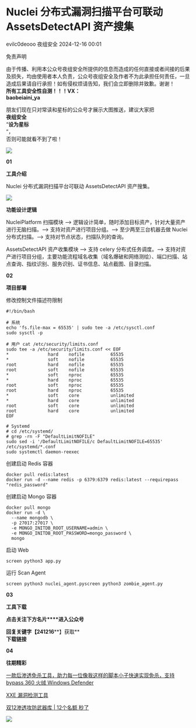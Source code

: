 #  Nuclei 分布式漏洞扫描平台可联动 AssetsDetectAPI 资产搜集   
evilc0deooo  夜组安全   2024-12-16 00:01  
  
免责声明  
  
由于传播、利用本公众号夜组安全所提供的信息而造成的任何直接或者间接的后果及损失，均由使用者本人负责，公众号夜组安全及作者不为此承担任何责任，一旦造成后果请自行承担！如有侵权烦请告知，我们会立即删除并致歉。谢谢！  
**所有工具安全性自测！！！VX：**  
**baobeiaini_ya**  
  
朋友们现在只对常读和星标的公众号才展示大图推送，建议大家把  
**夜组安全**  
“**设为星标**  
”，  
否则可能就看不到了啦！  
  
  
![](https://mmbiz.qpic.cn/sz_mmbiz_png/icZ1W9s2Jp2WrOMH4AFgkSfEFMOvvFuVKmDYdQjwJ9ekMm4jiasmWhBicHJngFY1USGOZfd3Xg4k3iamUOT5DcodvA/640?wx_fmt=png&from=appmsg "")  
  
  
**01**  
  
**工具介绍**  
  
Nuclei 分布式漏洞扫描平台可联动 AssetsDetectAPI 资产搜集。  
  
![](https://mmbiz.qpic.cn/sz_mmbiz_png/icZ1W9s2Jp2XqMeAJKjT2UicPNhia8CCIGewIB9lUP4Xua2XFHF7l5qTHqnYpNLtEyic7TavBU6ulKaklibWJuCKGzA/640?wx_fmt=png&from=appmsg "")  
  
  
**功能设计逻辑**  
  
NucleiPlatform 扫描模块 —> 逻辑设计简单，随时添加目标资产，针对大量资产进行无脑扫描。—> 支持对资产进行项目分组。—> 至少两至三台机器去做 Nuclei 分布式扫描。—> 支持对节点状态，扫描队列的查询。  
  
  
AssetsDetectAPI 资产收集模块 —> 支持 celery 分布式任务调度。—> 支持对资产进行项目分组，主要功能流程域名收集（域名爆破和网络测绘）、端口扫描、站点查询、指纹识别、服务识别、证书信息、站点截图、目录扫描。  
  
**02**  
  
**项目部署**  
  
修改控制文件描述符限制  
  
```
#!/bin/bash

# 系统
echo 'fs.file-max = 65535' | sudo tee -a /etc/sysctl.conf
sudo sysctl -p

# 用户 cat /etc/security/limits.conf
sudo tee -a /etc/security/limits.conf << EOF
*               hard    nofile          65535
*               soft    nofile          65535
root            hard    nofile          65535
root            soft    nofile          65535
*               soft    nproc           65535
*               hard    nproc           65535
root            soft    nproc           65535
root            hard    nproc           65535
*               soft    core            unlimited
*               hard    core            unlimited
root            soft    core            unlimited
root            hard    core            unlimited
EOF

# Systemd  
# cd /etc/systemd/
# grep -rn -F "DefaultLimitNOFILE"
sudo sed -i '/DefaultLimitNOFILE/c DefaultLimitNOFILE=65535' /etc/systemd/*.conf
sudo systemctl daemon-reexec
```  
  
  
创建启动 Redis 容器  
```
docker pull redis:latest
docker run -d --name redis -p 6379:6379 redis:latest --requirepass "redis_password"
```  
  
  
创建启动 Mongo 容器  
```
docker pull mongo
docker run -d \
  --name mongodb \
  -p 27017:27017 \
  -e MONGO_INITDB_ROOT_USERNAME=admin \
  -e MONGO_INITDB_ROOT_PASSWORD=mongo_password \
  mongo
```  
  
  
启动 Web  
```
screen python3 app.py
```  
  
运行 Scan Agent  
```
screen python3 nuclei_agent.pyscreen python3 zombie_agent.py
```  
  
  
**03**  
  
**工具下载**  
  
**点击关注下方名片****进入公众号**  
  
**回复关键字【241216****】获取**  
**下载链接**  
  
  
**04**  
  
**往期精彩**  
  
[ 一款后渗透免杀工具，助力每一位像我这样的脚本小子快速实现免杀，支持bypass 360 火绒 Windows Defender ](http://mp.weixin.qq.com/s?__biz=Mzk0ODM0NDIxNQ==&mid=2247492959&idx=1&sn=bfaedc1fde06af5264a7be8d453a2158&chksm=c36ba1a7f41c28b1bbed8f255d13c0bca37977b60f2ab6b49db3b3862f2640d761445e6f53f4&scene=21#wechat_redirect)  

						  
  
  
[ XXE 漏洞检测工具 ](http://mp.weixin.qq.com/s?__biz=Mzk0ODM0NDIxNQ==&mid=2247492955&idx=1&sn=394994faf4a919f7d1520e437498c6ea&chksm=c36ba1a3f41c28b56e5aae8d5cf82d8896736b79c17d565bbbbc543206b9865849110cdb73a7&scene=21#wechat_redirect)  

						  
  
  
[ 双12渗透攻防武器库 | 12个名额 秒了 ](http://mp.weixin.qq.com/s?__biz=Mzk0ODM0NDIxNQ==&mid=2247492954&idx=1&sn=4d558e1c4f0a7beef64bd62bba63a1d3&chksm=c36ba1a2f41c28b400efe4322f95523c04301f69f50f96911b1822ec6b3fff5b1d8eb1589830&scene=21#wechat_redirect)  

						  
  
![](https://mmbiz.qpic.cn/mmbiz_png/OAmMqjhMehrtxRQaYnbrvafmXHe0AwWLr2mdZxcg9wia7gVTfBbpfT6kR2xkjzsZ6bTTu5YCbytuoshPcddfsNg/640?wx_fmt=png&wxfrom=5&wx_lazy=1&wx_co=1&random=0.8399406679299557 "")  
  
